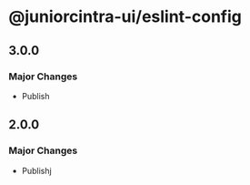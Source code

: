# @juniorcintra-ui/eslint-config

## 3.0.0

### Major Changes

- Publish

## 2.0.0

### Major Changes

- Publishj
